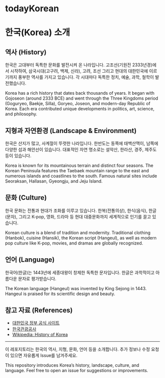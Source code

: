 # todayKorean
# 한국(Korea) 소개

## 역사 (History)
한국은 고대부터 독특한 문화를 발전시켜 온 나라입니다. 고조선(기원전 2333년경)에서 시작하여, 삼국시대(고구려, 백제, 신라), 고려, 조선 그리고 현대의 대한민국에 이르기까지 풍부한 역사를 가지고 있습니다. 각 시대마다 독특한 정치, 예술, 과학, 철학이 발전했습니다.

Korea has a rich history that dates back thousands of years. It began with Gojoseon (around 2333 BCE) and went through the Three Kingdoms period (Goguryeo, Baekje, Silla), Goryeo, Joseon, and modern-day Republic of Korea. Each era contributed unique developments in politics, art, science, and philosophy.

## 지형과 자연환경 (Landscape & Environment)
한국은 산지가 많고, 사계절이 뚜렷한 나라입니다. 한반도는 동쪽에 태백산맥이, 남쪽에 다양한 섬과 해안선이 있습니다. 대표적인 자연 명소로는 설악산, 한라산, 경주, 제주도 등이 있습니다.

Korea is known for its mountainous terrain and distinct four seasons. The Korean Peninsula features the Taebaek mountain range to the east and numerous islands and coastlines to the south. Famous natural sites include Seoraksan, Hallasan, Gyeongju, and Jeju Island.

## 문화 (Culture)
한국 문화는 전통과 현대가 조화를 이루고 있습니다. 한복(전통의상), 한식(음식), 한글(문자), 그리고 K-pop, 영화, 드라마 등 현대 대중문화까지 세계적으로 인기를 끌고 있습니다.

Korean culture is a blend of tradition and modernity. Traditional clothing (Hanbok), cuisine (Hansik), the Korean script (Hangeul), as well as modern pop culture like K-pop, movies, and dramas are globally recognized.

## 언어 (Language)
한국어(한글)는 1443년에 세종대왕이 창제한 독특한 문자입니다. 한글은 과학적이고 아름다운 문자로 평가받습니다.

The Korean language (Hangeul) was invented by King Sejong in 1443. Hangeul is praised for its scientific design and beauty.

## 참고 자료 (References)
- [대한민국 정부 공식 사이트](https://www.korea.net/)
- [한국관광공사](https://korean.visitkorea.or.kr/)
- [Wikipedia: History of Korea](https://en.wikipedia.org/wiki/History_of_Korea)

---

이 레포지토리는 한국의 역사, 지형, 문화, 언어 등을 소개합니다. 추가 정보나 수정 요청이 있으면 자유롭게 Issue를 남겨주세요.

This repository introduces Korea’s history, landscape, culture, and language. Feel free to open an issue for suggestions or improvements.

